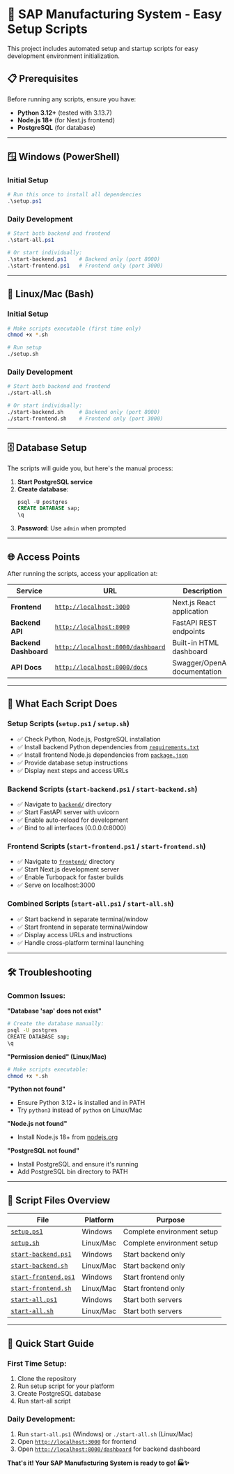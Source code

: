 # 🚀 SAP Manufacturing System - Easy Setup Scripts

This project includes automated setup and startup scripts for easy development environment initialization.

## 📋 Prerequisites

Before running any scripts, ensure you have:
- **Python 3.12+** (tested with 3.13.7)
- **Node.js 18+** (for Next.js frontend)
- **PostgreSQL** (for database)

---

## 🪟 **Windows (PowerShell)**

### **Initial Setup**
```powershell
# Run this once to install all dependencies
.\setup.ps1
```

### **Daily Development**
```powershell
# Start both backend and frontend
.\start-all.ps1

# Or start individually:
.\start-backend.ps1    # Backend only (port 8000)
.\start-frontend.ps1   # Frontend only (port 3000)
```

---

## 🐧 **Linux/Mac (Bash)**

### **Initial Setup**
```bash
# Make scripts executable (first time only)
chmod +x *.sh

# Run setup
./setup.sh
```

### **Daily Development**
```bash
# Start both backend and frontend
./start-all.sh

# Or start individually:
./start-backend.sh     # Backend only (port 8000)
./start-frontend.sh    # Frontend only (port 3000)
```

---

## 🗄️ **Database Setup**

The scripts will guide you, but here's the manual process:

1. **Start PostgreSQL service**
2. **Create database**:
   ```sql
   psql -U postgres
   CREATE DATABASE sap;
   \q
   ```
3. **Password**: Use `admin` when prompted

---

## 🌐 **Access Points**

After running the scripts, access your application at:

| Service | URL | Description |
|---------|-----|-------------|
| **Frontend** | [`http://localhost:3000`](http://localhost:3000) | Next.js React application |
| **Backend API** | [`http://localhost:8000`](http://localhost:8000) | FastAPI REST endpoints |
| **Backend Dashboard** | [`http://localhost:8000/dashboard`](http://localhost:8000/dashboard) | Built-in HTML dashboard |
| **API Docs** | [`http://localhost:8000/docs`](http://localhost:8000/docs) | Swagger/OpenAPI documentation |

---

## 🔧 **What Each Script Does**

### **Setup Scripts** (`setup.ps1` / `setup.sh`)
- ✅ Check Python, Node.js, PostgreSQL installation
- ✅ Install backend Python dependencies from [`requirements.txt`](backend/requirements.txt)
- ✅ Install frontend Node.js dependencies from [`package.json`](frontend/package.json)
- ✅ Provide database setup instructions
- ✅ Display next steps and access URLs

### **Backend Scripts** (`start-backend.ps1` / `start-backend.sh`)
- ✅ Navigate to [`backend/`](backend/) directory
- ✅ Start FastAPI server with uvicorn
- ✅ Enable auto-reload for development
- ✅ Bind to all interfaces (0.0.0.0:8000)

### **Frontend Scripts** (`start-frontend.ps1` / `start-frontend.sh`)
- ✅ Navigate to [`frontend/`](frontend/) directory  
- ✅ Start Next.js development server
- ✅ Enable Turbopack for faster builds
- ✅ Serve on localhost:3000

### **Combined Scripts** (`start-all.ps1` / `start-all.sh`)
- ✅ Start backend in separate terminal/window
- ✅ Start frontend in separate terminal/window
- ✅ Display access URLs and instructions
- ✅ Handle cross-platform terminal launching

---

## 🛠️ **Troubleshooting**

### **Common Issues:**

**"Database 'sap' does not exist"**
```bash
# Create the database manually:
psql -U postgres
CREATE DATABASE sap;
\q
```

**"Permission denied" (Linux/Mac)**
```bash
# Make scripts executable:
chmod +x *.sh
```

**"Python not found"**
- Ensure Python 3.12+ is installed and in PATH
- Try `python3` instead of `python` on Linux/Mac

**"Node.js not found"**
- Install Node.js 18+ from [nodejs.org](https://nodejs.org)

**"PostgreSQL not found"**
- Install PostgreSQL and ensure it's running
- Add PostgreSQL bin directory to PATH

---

## 📁 **Script Files Overview**

| File | Platform | Purpose |
|------|----------|---------|
| [`setup.ps1`](setup.ps1) | Windows | Complete environment setup |
| [`setup.sh`](setup.sh) | Linux/Mac | Complete environment setup |
| [`start-backend.ps1`](start-backend.ps1) | Windows | Start backend only |
| [`start-backend.sh`](start-backend.sh) | Linux/Mac | Start backend only |
| [`start-frontend.ps1`](start-frontend.ps1) | Windows | Start frontend only |
| [`start-frontend.sh`](start-frontend.sh) | Linux/Mac | Start frontend only |
| [`start-all.ps1`](start-all.ps1) | Windows | Start both servers |
| [`start-all.sh`](start-all.sh) | Linux/Mac | Start both servers |

---

## 🎯 **Quick Start Guide**

### **First Time Setup:**
1. Clone the repository
2. Run setup script for your platform
3. Create PostgreSQL database
4. Run start-all script

### **Daily Development:**
1. Run `start-all.ps1` (Windows) or `./start-all.sh` (Linux/Mac)
2. Open [`http://localhost:3000`](http://localhost:3000) for frontend
3. Open [`http://localhost:8000/dashboard`](http://localhost:8000/dashboard) for backend dashboard

**That's it! Your SAP Manufacturing System is ready to go! 🏭✨**